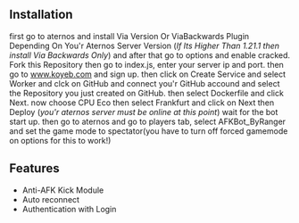 

## Installation
first go to aternos and install Via Version Or ViaBackwards Plugin Depending On You'r Aternos Server Version (*If Its Higher Than 1.21.1 then install Via Backwards Only*) and after that go to options and enable cracked. Fork this Repository then go to index.js, enter your server ip and port. then go to www.koyeb.com and sign up. then click on Create Service and select Worker and clck on GitHub and connect you'r GitHub accound and select the  Repository you just created on GitHub. then select Dockerfile and click Next. now choose CPU Eco then select Frankfurt and click on Next then Deploy (*you'r aternos server must be online at this point*) wait for the bot start up. then go to aternos and go to players tab, select AFKBot_ByRanger and set the game mode to spectator(you have to turn off forced gamemode on options for this to work!)
## Features

 - Anti-AFK Kick Module
 - Auto reconnect
 - Authentication with Login
